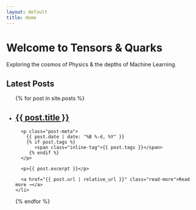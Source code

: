 ```yaml
---
layout: default
title: Home
---
```


<div class="hero">
  <h1>Welcome to Tensors & Quarks</h1>
  <p>Exploring the cosmos of Physics & the depths of Machine Learning.</p>
</div>

<h2>Latest Posts</h2>

<ul class="post-list">
  {% for post in site.posts %}
    <li class="post-card">
      <h2><a href="{{ post.url | relative_url }}">{{ post.title }}</a></h2>

      <p class="post-meta">
        {{ post.date | date: "%B %-d, %Y" }}
        {% if post.tags %}
           <span class="inline-tag">{{ post.tags }}</span>
         {% endif %}
      </p>

      <p>{{ post.excerpt }}</p>

      <a href="{{ post.url | relative_url }}" class="read-more">Read more →</a>
    </li>
  {% endfor %}
</ul>
